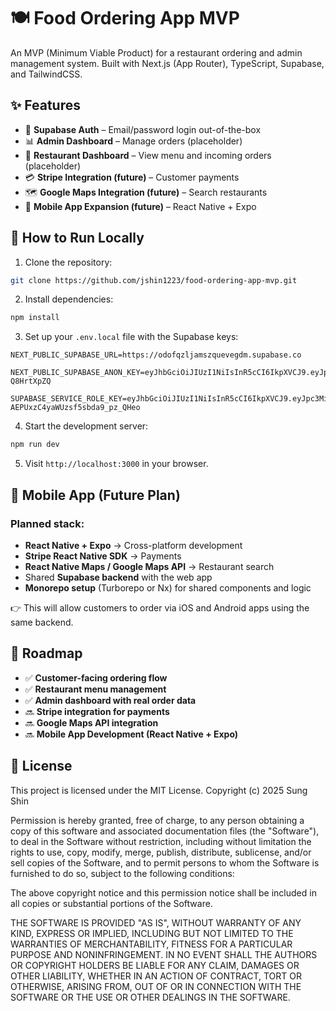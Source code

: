 
# 🍽️ Food Ordering App MVP
An MVP (Minimum Viable Product) for a restaurant ordering and admin management system.
Built with Next.js (App Router), TypeScript, Supabase, and TailwindCSS.

## ✨ Features
- 🔐 **Supabase Auth** – Email/password login out-of-the-box
- 📊 **Admin Dashboard** – Manage orders (placeholder)
- 🍴 **Restaurant Dashboard** – View menu and incoming orders (placeholder)
- 💳 **Stripe Integration (future)** – Customer payments
- 🗺️ **Google Maps Integration (future)** – Search restaurants
- 📱 **Mobile App Expansion (future)** – React Native + Expo

## 🚀 How to Run Locally

1. Clone the repository:

```bash
git clone https://github.com/jshin1223/food-ordering-app-mvp.git
```

2. Install dependencies:

```bash
npm install
```

3. Set up your `.env.local` file with the Supabase keys:

```env
NEXT_PUBLIC_SUPABASE_URL=https://odofqzljamszquevegdm.supabase.co 

NEXT_PUBLIC_SUPABASE_ANON_KEY=eyJhbGciOiJIUzI1NiIsInR5cCI6IkpXVCJ9.eyJpc3MiOiJzdXBhYmFzZSIsInJlZiI6Im9kb2ZxemxqYW1zenF1ZXZlZ2RtIiwicm9sZSI6ImFub24iLCJpYXQiOjE3NTU0OTEzMTYsImV4cCI6MjA3MTA2NzMxNn0.kSU_rp3SGZFMqsYeT6Pkt_nhCSqLiBC_d-Q8HrtXpZQ

SUPABASE_SERVICE_ROLE_KEY=eyJhbGciOiJIUzI1NiIsInR5cCI6IkpXVCJ9.eyJpc3MiOiJzdXBhYmFzZSIsInJlZiI6Im9kb2ZxemxqYW1zenF1ZXZlZ2RtIiwicm9sZSI6InNlcnZpY2Vfcm9sZSIsImlhdCI6MTc1NTQ5MTMxNiwiZXhwIjoyMDcxMDY3MzE2fQ.qzIMzJdVIhuOa-AEPUxzC4yaWUzsf5sbda9_pz_QHeo
```

4. Start the development server:

```bash
npm run dev
```

5. Visit `http://localhost:3000` in your browser.

## 📱 Mobile App (Future Plan)

### Planned stack:
- **React Native + Expo** → Cross-platform development
- **Stripe React Native SDK** → Payments
- **React Native Maps / Google Maps API** → Restaurant search
- Shared **Supabase backend** with the web app
- **Monorepo setup** (Turborepo or Nx) for shared components and logic

👉 This will allow customers to order via iOS and Android apps using the same backend.

## 📌 Roadmap

- ✅ **Customer-facing ordering flow**
- ✅ **Restaurant menu management**
- ✅ **Admin dashboard with real order data**
- 🔜 **Stripe integration for payments**
- 🔜 **Google Maps API integration**
- 🔜 **Mobile App Development (React Native + Expo)**

## 📄 License

This project is licensed under the MIT License. Copyright (c) 2025 Sung Shin

Permission is hereby granted, free of charge, to any person obtaining a copy of this software and associated documentation files (the "Software"), to deal in the Software without restriction, including without limitation the rights to use, copy, modify, merge, publish, distribute, sublicense, and/or sell copies of the Software, and to permit persons to whom the Software is furnished to do so, subject to the following conditions:

The above copyright notice and this permission notice shall be included in all copies or substantial portions of the Software.

THE SOFTWARE IS PROVIDED "AS IS", WITHOUT WARRANTY OF ANY KIND, EXPRESS OR IMPLIED, INCLUDING BUT NOT LIMITED TO THE WARRANTIES OF MERCHANTABILITY, FITNESS FOR A PARTICULAR PURPOSE AND NONINFRINGEMENT. IN NO EVENT SHALL THE AUTHORS OR COPYRIGHT HOLDERS BE LIABLE FOR ANY CLAIM, DAMAGES OR OTHER LIABILITY, WHETHER IN AN ACTION OF CONTRACT, TORT OR OTHERWISE, ARISING FROM, OUT OF OR IN CONNECTION WITH THE SOFTWARE OR THE USE OR OTHER DEALINGS IN THE SOFTWARE.
